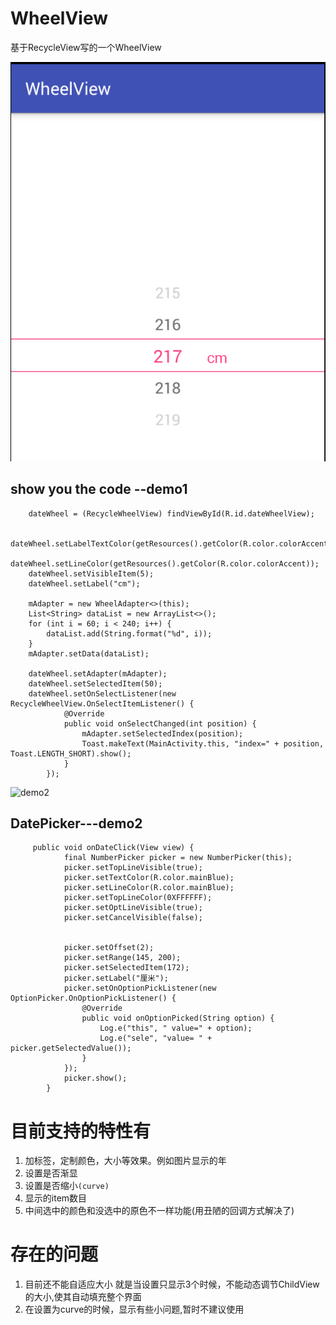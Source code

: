 # WheelView
基于RecycleView写的一个WheelView

![](art/demo.png)
## show you the code --demo1

        dateWheel = (RecycleWheelView) findViewById(R.id.dateWheelView);
         
        dateWheel.setLabelTextColor(getResources().getColor(R.color.colorAccent));
        dateWheel.setLineColor(getResources().getColor(R.color.colorAccent));
        dateWheel.setVisibleItem(5);
        dateWheel.setLabel("cm");
        
        mAdapter = new WheelAdapter<>(this);
        List<String> dataList = new ArrayList<>();
        for (int i = 60; i < 240; i++) {
            dataList.add(String.format("%d", i));
        }
        mAdapter.setData(dataList);
        
        dateWheel.setAdapter(mAdapter);
        dateWheel.setSelectedItem(50);
        dateWheel.setOnSelectListener(new RecycleWheelView.OnSelectItemListener() {
                @Override
                public void onSelectChanged(int position) {
                    mAdapter.setSelectedIndex(position);
                    Toast.makeText(MainActivity.this, "index=" + position, Toast.LENGTH_SHORT).show();
                }
            });



![demo2](art/demo2.png)

## DatePicker---demo2

         public void onDateClick(View view) {
                final NumberPicker picker = new NumberPicker(this);
                picker.setTopLineVisible(true);
                picker.setTextColor(R.color.mainBlue);
                picker.setLineColor(R.color.mainBlue);
                picker.setTopLineColor(0XFFFFFF);
                picker.setOptLineVisible(true);
                picker.setCancelVisible(false);


                picker.setOffset(2);
                picker.setRange(145, 200);
                picker.setSelectedItem(172);
                picker.setLabel("厘米");
                picker.setOnOptionPickListener(new OptionPicker.OnOptionPickListener() {
                    @Override
                    public void onOptionPicked(String option) {
                        Log.e("this", " value=" + option);
                        Log.e("sele", "value= " + picker.getSelectedValue());
                    }
                });
                picker.show();
            }
 
# 目前支持的特性有

1. 加标签，定制颜色，大小等效果。例如图片显示的年
2. 设置是否渐显
3. 设置是否缩小`(curve)`
4. 显示的item数目
5. 中间选中的颜色和没选中的原色不一样功能(用丑陋的回调方式解决了)

# 存在的问题
1. 目前还不能自适应大小
   就是当设置只显示3个时候，不能动态调节ChildView的大小,使其自动填充整个界面
2. 在设置为curve的时候，显示有些小问题,暂时不建议使用  
 
